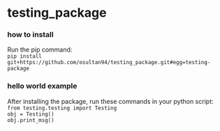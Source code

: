 # testing_package

### how to install
Run the pip command:<br/> 
`pip install git+https://github.com/osultan94/testing_package.git#egg=testing-package`

### hello world example
After installing the package, run these commands in your python script:<br/>
`from testing.testing import Testing` <br/>
`obj = Testing()`<br/>
`obj.print_msg()`